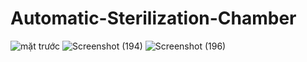 # Automatic-Sterilization-Chamber
![mặt trước](https://user-images.githubusercontent.com/71002958/172600423-60d0b47b-e3e8-41d9-993a-8ec6997b2322.jpg)
![Screenshot (194)](https://user-images.githubusercontent.com/71002958/172601320-cfd18a86-ea21-46fa-9451-fea5ba216f90.png)
![Screenshot (196)](https://user-images.githubusercontent.com/71002958/172601713-e9b6bf60-6f66-4de1-a1cd-28ba93cdd60e.png)
